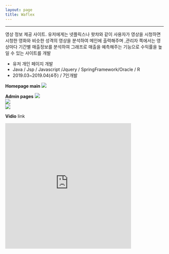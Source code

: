 ```yaml
---
layout: page
title: Waflex
---
```

<hr>
<p class="desc">영상 정보 제공 사이트. 유저에게는 넷플릭스나 왓챠와 같이 사용자가 영상을 시청하면 시청한 영화와 비슷한 성격의 영상을 분석하여 메인에 출력해주며 ,관리자 쪽에서는 영상마다 기간별 매출정보를 분석하여 그래프로 매출을 예측해주는 기능으로 수익률을 높일 수 있는 사이트를 개발
</p>

<ul>
	<li>유저 개인 페이지 개발</li>
    <li>Java / Jsp / Javascript /Jquery / SpringFramework/Oracle / R </li>
    <li>2019.03~2019.04(4주) / 7인개발</li>
    
</ul>



**Homepage main**
<img src= "{{ site.baseurl }}/images/waflex/waflex_image1.png" sizes="400x400"><br>

**Admin pages**
<img src= "{{ site.baseurl }}/images/waflex/waflex_image2.png" sizes="400x400"><br>
<img src= "{{ site.baseurl }}/images/waflex/waflex_image3.PNG" sizes="400x400"><br>
<img src= "{{ site.baseurl }}/images/waflex/waflex_image4.PNG" sizes="400x400"><br>

**Vidio**
link
<iframe width="400" height="400" src="https://www.youtube.com/embed/6Az2cNU7gUw" frameborder="0" gesture="media" allowfullscreen=""></iframe>
